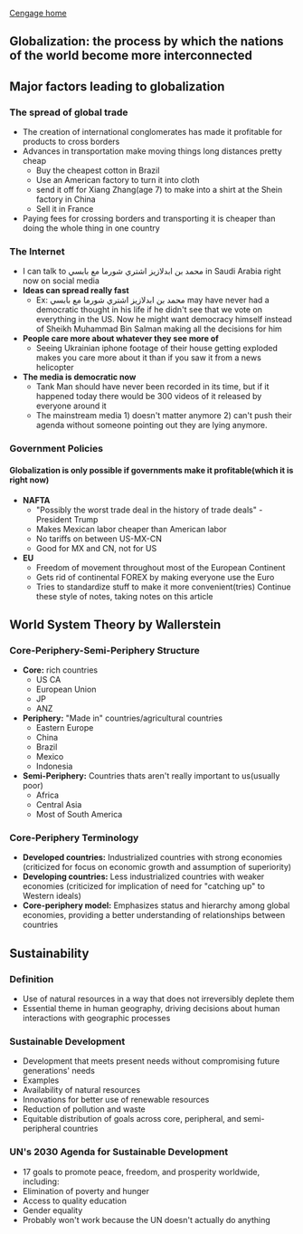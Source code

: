  [Cengage home](./../Cengage-home/)
## Globalization: the process by which the nations of the world become more interconnected

## Major factors leading to globalization

### The spread of global trade
- The creation of international conglomerates has made it profitable for products to cross borders
- Advances in transportation make moving things long distances pretty cheap
	- Buy the cheapest cotton in Brazil
	- Use an American factory to turn it into cloth
	- send it off for Xiang Zhang(age 7) to make into a shirt at the Shein factory in China
	- Sell it in France
- Paying fees for crossing borders and transporting it is cheaper than doing the whole thing in one country
### The Internet
- I can talk to محمد بن ابدلازيز اشتري شورما مع بابسي in Saudi Arabia right now on social media
- **Ideas can spread really fast**
	- Ex: محمد بن ابدلازيز اشتري شورما مع بابسي may have never had a democratic thought in his life if he didn't see that we vote on everything in the US. Now he might want democracy himself instead of Sheikh Muhammad Bin Salman making all the decisions for him
- **People care more about whatever they see more of**
	- Seeing Ukrainian iphone footage of their house getting exploded makes you care more about it than if you saw it from a news helicopter
- **The media is democratic now**
	- Tank Man should have never been recorded in its time, but if it happened today there would be 300 videos of it released by everyone around it
	- The mainstream media 1) doesn't matter anymore 2) can't push their agenda without someone pointing out they are lying anymore.
### Government Policies
#### Globalization is only possible if governments make it profitable(which it is right now)
- **NAFTA**
	- "Possibly the worst trade deal in the history of trade deals" - President Trump
	- Makes Mexican labor cheaper than American labor
	- No tariffs on between US-MX-CN
	- Good for MX and CN, not for US
- **EU**
	- Freedom of movement throughout most of the European Continent
	- Gets rid of continental FOREX by making everyone use the Euro
	- Tries to standardize stuff to make it more convenient(tries)
Continue these style of notes, taking notes on this article
## World System Theory by Wallerstein

### Core-Periphery-Semi-Periphery Structure

- **Core:** rich countries
	- US CA
	- European Union
	- JP
	- ANZ
- **Periphery:** "Made in" countries/agricultural countries
	- Eastern Europe
	- China
	- Brazil
	- Mexico
	- Indonesia
- **Semi-Periphery:** Countries thats aren't really important to us(usually poor)
	- Africa
	- Central Asia
	- Most of South America

### Core-Periphery Terminology

- **Developed countries:** Industrialized countries with strong economies (criticized for focus on economic growth and assumption of superiority)
- **Developing countries:** Less industrialized countries with weaker economies (criticized for implication of need for "catching up" to Western ideals)
- **Core-periphery model:** Emphasizes status and hierarchy among global economies, providing a better understanding of relationships between countries

## Sustainability

### Definition

- Use of natural resources in a way that does not irreversibly deplete them
- Essential theme in human geography, driving decisions about human interactions with geographic processes

### Sustainable Development
- Development that meets present needs without compromising future generations' needs
- Examples
 - Availability of natural resources
 - Innovations for better use of renewable resources
 - Reduction of pollution and waste
 - Equitable distribution of goals across core, peripheral, and semi-peripheral countries

### UN's 2030 Agenda for Sustainable Development
- 17 goals to promote peace, freedom, and prosperity worldwide, including:
 - Elimination of poverty and hunger
 - Access to quality education
 - Gender equality
- Probably won't work because the UN doesn't actually do anything